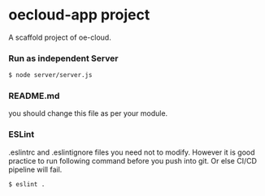 # oecloud-app project 

A scaffold project of oe-cloud.


### Run as independent Server

```sh
$ node server/server.js
```

### README.md

you should change this file as per your module.

### ESLint

.eslintrc and .eslintignore files you need not to modify. However it is good practice to run following command before you push into git. Or else CI/CD pipeline will fail.

```sh
$ eslint .
```
